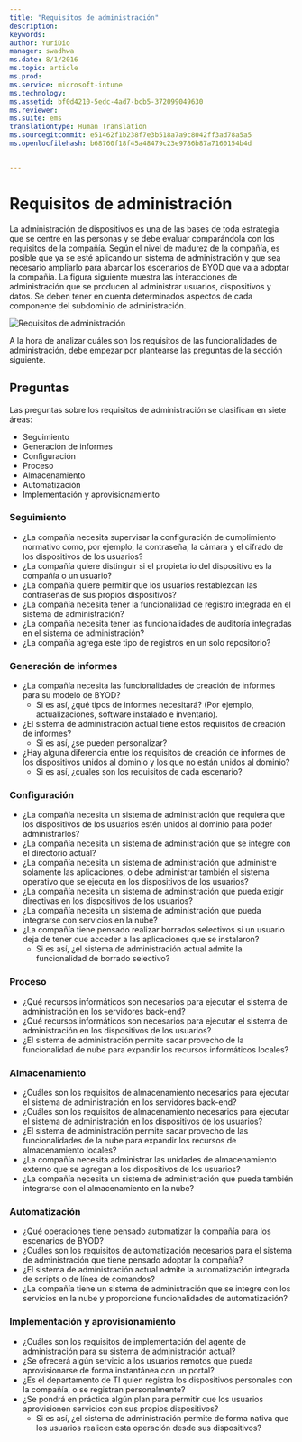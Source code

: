 ```yaml
---
title: "Requisitos de administración"
description: 
keywords: 
author: YuriDio
manager: swadhwa
ms.date: 8/1/2016
ms.topic: article
ms.prod: 
ms.service: microsoft-intune
ms.technology: 
ms.assetid: bf0d4210-5edc-4ad7-bcb5-372099049630
ms.reviewer: 
ms.suite: ems
translationtype: Human Translation
ms.sourcegitcommit: e51462f1b238f7e3b518a7a9c8042ff3ad78a5a5
ms.openlocfilehash: b68760f18f45a48479c23e9786b87a7160154b4d


---
```


# Requisitos de administración

La administración de dispositivos es una de las bases de toda estrategia que se centre en las personas y se debe evaluar comparándola con los requisitos de la compañía. Según el nivel de madurez de la compañía, es posible que ya se esté aplicando un sistema de administración y que sea necesario ampliarlo para abarcar los escenarios de BYOD que va a adoptar la compañía. La figura siguiente muestra las interacciones de administración que se producen al administrar usuarios, dispositivos y datos. Se deben tener en cuenta determinados aspectos de cada componente del subdominio de administración.

![Requisitos de administración](./media/BYOD_Figure4.png)

A la hora de analizar cuáles son los requisitos de las funcionalidades de administración, debe empezar por plantearse las preguntas de la sección siguiente.

## Preguntas

Las preguntas sobre los requisitos de administración se clasifican en siete áreas:

- Seguimiento
- Generación de informes
- Configuración
- Proceso
- Almacenamiento
- Automatización
- Implementación y aprovisionamiento


### Seguimiento

- ¿La compañía necesita supervisar la configuración de cumplimiento normativo como, por ejemplo, la contraseña, la cámara y el cifrado de los dispositivos de los usuarios?
- ¿La compañía quiere distinguir si el propietario del dispositivo es la compañía o un usuario?
- ¿La compañía quiere permitir que los usuarios restablezcan las contraseñas de sus propios dispositivos?
- ¿La compañía necesita tener la funcionalidad de registro integrada en el sistema de administración?
- ¿La compañía necesita tener las funcionalidades de auditoría integradas en el sistema de administración?
- ¿La compañía agrega este tipo de registros en un solo repositorio?

### Generación de informes

- ¿La compañía necesita las funcionalidades de creación de informes para su modelo de BYOD?
    - Si es así, ¿qué tipos de informes necesitará? (Por ejemplo, actualizaciones, software instalado e inventario).
- ¿El sistema de administración actual tiene estos requisitos de creación de informes?
    - Si es así, ¿se pueden personalizar?
- ¿Hay alguna diferencia entre los requisitos de creación de informes de los dispositivos unidos al dominio y los que no están unidos al dominio?
    - Si es así, ¿cuáles son los requisitos de cada escenario?

### Configuración

- ¿La compañía necesita un sistema de administración que requiera que los dispositivos de los usuarios estén unidos al dominio para poder administrarlos?
- ¿La compañía necesita un sistema de administración que se integre con el directorio actual?
- ¿La compañía necesita un sistema de administración que administre solamente las aplicaciones, o debe administrar también el sistema operativo que se ejecuta en los dispositivos de los usuarios?
- ¿La compañía necesita un sistema de administración que pueda exigir directivas en los dispositivos de los usuarios?
- ¿La compañía necesita un sistema de administración que pueda integrarse con servicios en la nube?
- ¿La compañía tiene pensado realizar borrados selectivos si un usuario deja de tener que acceder a las aplicaciones que se instalaron?
    - Si es así, ¿el sistema de administración actual admite la funcionalidad de borrado selectivo?

### Proceso

- ¿Qué recursos informáticos son necesarios para ejecutar el sistema de administración en los servidores back-end?
- ¿Qué recursos informáticos son necesarios para ejecutar el sistema de administración en los dispositivos de los usuarios?
- ¿El sistema de administración permite sacar provecho de la funcionalidad de nube para expandir los recursos informáticos locales?

### Almacenamiento

- ¿Cuáles son los requisitos de almacenamiento necesarios para ejecutar el sistema de administración en los servidores back-end?
- ¿Cuáles son los requisitos de almacenamiento necesarios para ejecutar el sistema de administración en los dispositivos de los usuarios?
- ¿El sistema de administración permite sacar provecho de las funcionalidades de la nube para expandir los recursos de almacenamiento locales?
- ¿La compañía necesita administrar las unidades de almacenamiento externo que se agregan a los dispositivos de los usuarios?
- ¿La compañía necesita un sistema de administración que pueda también integrarse con el almacenamiento en la nube?

### Automatización

- ¿Qué operaciones tiene pensado automatizar la compañía para los escenarios de BYOD?
- ¿Cuáles son los requisitos de automatización necesarios para el sistema de administración que tiene pensado adoptar la compañía?
- ¿El sistema de administración actual admite la automatización integrada de scripts o de línea de comandos?
- ¿La compañía tiene un sistema de administración que se integre con los servicios en la nube y proporcione funcionalidades de automatización?

### Implementación y aprovisionamiento

- ¿Cuáles son los requisitos de implementación del agente de administración para su sistema de administración actual?
- ¿Se ofrecerá algún servicio a los usuarios remotos que pueda aprovisionarse de forma instantánea con un portal?
- ¿Es el departamento de TI quien registra los dispositivos personales con la compañía, o se registran personalmente?
- ¿Se pondrá en práctica algún plan para permitir que los usuarios aprovisionen servicios con sus propios dispositivos?
    - Si es así, ¿el sistema de administración permite de forma nativa que los usuarios realicen esta operación desde sus dispositivos?




<!--HONumber=Aug16_HO1-->


